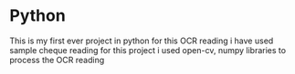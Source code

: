 # Python
This is my first ever project in python
for this OCR reading i have used sample cheque reading for this project
i used open-cv, numpy libraries to process the OCR reading
